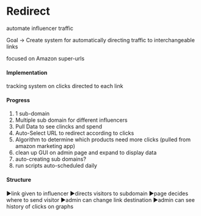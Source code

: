# Redirect
automate influencer traffic

Goal -> Create system for automatically directing traffic to interchangeable links

focused on Amazon super-urls

<h4>Implementation</h4>
tracking system on clicks directed to each link

<h4>Progress</h4>
<ol>
  <li>1 sub-domain  </li>
  <li>Multiple sub domain for different influencers  </li>
  <li>Pull Data to see clincks and spend</li>
  <li>Auto-Select URL to redirect according to clicks</li>
  <li>Algorithm to determine which products need more clicks (pulled from amazon marketing app)</li>
  <li>clean up GUI on admin page and expand to display data</li>
  <li>auto-creating sub domains?</li>
  <li>run scripts auto-scheduled daily</li>
</ol>


<h4>Structure</h4>
►link given to influencer
►directs visitors to subdomain
►page decides where to send visitor
►admin can change link destination
►admin can see history of clicks on graphs
